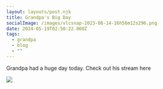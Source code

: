 ```yaml
---
layout: layouts/post.njk
title: Grandpa's Big Day
socialImage: /images/vlcsnap-2023-08-14-16h56m12s296.png
date: 2024-05-19T02:50:22.060Z
tags:
  - grandpa
  - blog
  - ""
---
```

G﻿randpa had a huge day today. Check out his stream here

![](/images/vlcsnap-2023-08-14-16h56m12s296.png)